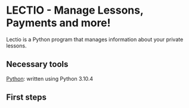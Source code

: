 # LECTIO - Manage Lessons, Payments and more!

Lectio is a Python program that manages information about your private lessons.

## Necessary tools

[Python](https://www.python.org/downloads/): written using Python 3.10.4

## First steps